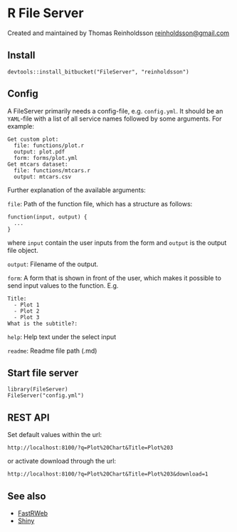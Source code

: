 # R File Server

Created and maintained by Thomas Reinholdsson <reinholdsson@gmail.com>

## Install

    devtools::install_bitbucket("FileServer", "reinholdsson")

## Config

A FileServer primarily needs a config-file, e.g. `config.yml`. It should be an `YAML`-file with a list of all service names followed by some arguments. For example:

    Get custom plot:
      file: functions/plot.r
      output: plot.pdf
      form: forms/plot.yml
    Get mtcars dataset:
      file: functions/mtcars.r
      output: mtcars.csv

Further explanation of the available arguments:

`file`: Path of the function file, which has a structure as follows:

    function(input, output) {
      ...
    }

where `input` contain the user inputs from the form and `output` is the output file object.

`output`: Filename of the output.

`form`: A form that is shown in front of the user, which makes it possible to send input values to the function. E.g.

    Title:
      - Plot 1
      - Plot 2
      - Plot 3
    What is the subtitle?:

`help`: Help text under the select input

`readme`: Readme file path (.md)

## Start file server

    library(FileServer)
    FileServer("config.yml")

##  REST API

Set default values within the url:

    http://localhost:8100/?q=Plot%20Chart&Title=Plot%203

or activate download through the url:

    http://localhost:8100/?q=Plot%20Chart&Title=Plot%203&download=1

## See also

- [FastRWeb](http://www.rforge.net/FastRWeb/)
- [Shiny](http://www.rstudio.com/shiny/)
